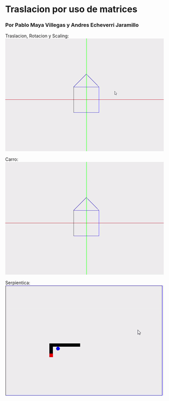 # Traslacion por uso de matrices  
### Por Pablo Maya Villegas y Andres Echeverri Jaramillo  

Traslacion, Rotacion y Scaling:  
![Traslacion, Rotacion y Scaling GIF](https://raw.githubusercontent.com/pmayavi/ComputacionGrafica/main/Traslation/TraslacionRotacionScaling.gif)  

Carro:  
![Car GIF](https://raw.githubusercontent.com/pmayavi/ComputacionGrafica/main/Traslation/Car.gif) 

Serpientica:  
![Snake GIF](https://raw.githubusercontent.com/pmayavi/ComputacionGrafica/main/Traslation/Snake.gif) 